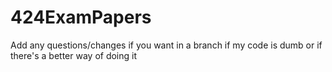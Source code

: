 # 424ExamPapers

Add any questions/changes if you want in a branch if my code is dumb or if there's a better way of doing it
